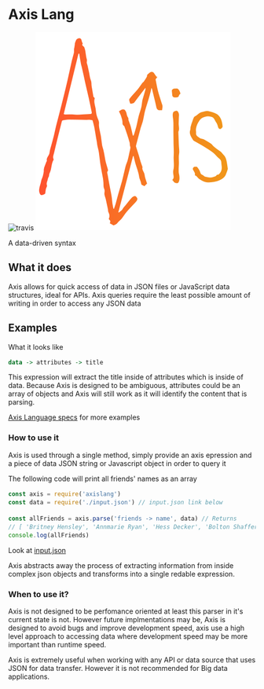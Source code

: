 # Axis Lang

![travis](https://travis-ci.org/pedsm/axisLang.svg?branch=master)
![logo](logo/axisLogo.png)

A data-driven syntax

## What it does

Axis allows for quick access of data in JSON files or JavaScript data structures, ideal for APIs. Axis queries require the least possible amount of writing in order to access any JSON data


## Examples

What it looks like

```haskell
data -> attributes -> title
```

This expression will extract the title inside of attributes which is inside of data. Because Axis is designed to be ambiguous, attributes could be an array of objects and Axis will still work as it will identify the content that is parsing.

[Axis Language specs](https://github.com/pedsm/axisLang/blob/master/axisSpec.md) for more examples
### How to use it

Axis is used through a single method, simply provide an axis epression and a piece of data JSON string or Javascript object in order to query it

The following code will print all friends' names as an array

```javascript
const axis = require('axislang')
const data = require('./input.json') // input.json link below

const allFriends = axis.parse('friends -> name', data) // Returns
// [ 'Britney Hensley', 'Annmarie Ryan', 'Hess Decker', 'Bolton Shaffer', 'Ruth Caldwell', 'Medina Kline', 'Tami Duncan', 'Lawrence Hooper', 'Esperanza Hickman', 'Winnie Stark', 'Madeleine Luna', 'Petty Vance', 'Mcgee Roy', 'Baldwin Waters', 'Marie Neal' ]
console.log(allFriends) 
```
Look at [input.json](https://github.com/pedsm/axisLang/blob/master/src/testInput.json) 

Axis abstracts away the process of extracting information from inside complex json objects and transforms into a single redable expression.

### When to use it?

Axis is not designed to be perfomance oriented at least this parser in it's current state is not. However future implmentations may be, Axis is designed to avoid bugs and improve development speed, axis use a high level approach to accessing data where development speed may be more important than runtime speed.

Axis is extremely useful when working with any API or data source that uses JSON for data transfer. However it is not recommended for Big data applications.